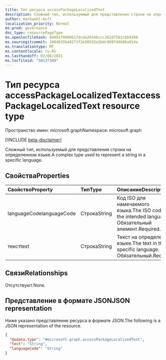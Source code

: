 ```yaml
---
title: Тип ресурса accessPackageLocalizedText
description: Сложный тип, используемый для представления строки на определенном языке.
author: markwahl-msft
localization_priority: Normal
ms.prod: governance
doc_type: resourcePageType
ms.openlocfilehash: 8d493f0909617dcda26546ccc262d7591c6b9309
ms.sourcegitcommit: 1004835b44271f2e50332a1bdc9097d4b06a914a
ms.translationtype: MT
ms.contentlocale: ru-RU
ms.lasthandoff: 02/06/2021
ms.locfileid: "50137349"
---
```

# <a name="accesspackagelocalizedtext-resource-type"></a><span data-ttu-id="a94ba-103">Тип ресурса accessPackageLocalizedText</span><span class="sxs-lookup"><span data-stu-id="a94ba-103">accessPackageLocalizedText resource type</span></span>

<span data-ttu-id="a94ba-104">Пространство имен: microsoft.graph</span><span class="sxs-lookup"><span data-stu-id="a94ba-104">Namespace: microsoft.graph</span></span>

[!INCLUDE [beta-disclaimer](../../includes/beta-disclaimer.md)]

<span data-ttu-id="a94ba-105">Сложный тип, используемый для представления строки на определенном языке.</span><span class="sxs-lookup"><span data-stu-id="a94ba-105">A complex type used to represent a string in a specific language.</span></span>

## <a name="properties"></a><span data-ttu-id="a94ba-106">Свойства</span><span class="sxs-lookup"><span data-stu-id="a94ba-106">Properties</span></span>
|<span data-ttu-id="a94ba-107">Свойство</span><span class="sxs-lookup"><span data-stu-id="a94ba-107">Property</span></span>|<span data-ttu-id="a94ba-108">Тип</span><span class="sxs-lookup"><span data-stu-id="a94ba-108">Type</span></span>|<span data-ttu-id="a94ba-109">Описание</span><span class="sxs-lookup"><span data-stu-id="a94ba-109">Description</span></span>|
|:---|:---|:---|
|<span data-ttu-id="a94ba-110">languageCode</span><span class="sxs-lookup"><span data-stu-id="a94ba-110">languageCode</span></span>|<span data-ttu-id="a94ba-111">Строка</span><span class="sxs-lookup"><span data-stu-id="a94ba-111">String</span></span>|<span data-ttu-id="a94ba-112">Код ISO для намечаемого языка.</span><span class="sxs-lookup"><span data-stu-id="a94ba-112">The ISO code for the intended language.</span></span> <span data-ttu-id="a94ba-113">Обязательный элемент.</span><span class="sxs-lookup"><span data-stu-id="a94ba-113">Required.</span></span> |
|<span data-ttu-id="a94ba-114">текст</span><span class="sxs-lookup"><span data-stu-id="a94ba-114">text</span></span>|<span data-ttu-id="a94ba-115">Строка</span><span class="sxs-lookup"><span data-stu-id="a94ba-115">String</span></span>|<span data-ttu-id="a94ba-116">Текст на определенном языке.</span><span class="sxs-lookup"><span data-stu-id="a94ba-116">The text in the specific language.</span></span> <span data-ttu-id="a94ba-117">Обязательный.</span><span class="sxs-lookup"><span data-stu-id="a94ba-117">Required.</span></span> |

## <a name="relationships"></a><span data-ttu-id="a94ba-118">Связи</span><span class="sxs-lookup"><span data-stu-id="a94ba-118">Relationships</span></span>
<span data-ttu-id="a94ba-119">Отсутствуют.</span><span class="sxs-lookup"><span data-stu-id="a94ba-119">None.</span></span>

## <a name="json-representation"></a><span data-ttu-id="a94ba-120">Представление в формате JSON</span><span class="sxs-lookup"><span data-stu-id="a94ba-120">JSON representation</span></span>
<span data-ttu-id="a94ba-121">Ниже указано представление ресурса в формате JSON.</span><span class="sxs-lookup"><span data-stu-id="a94ba-121">The following is a JSON representation of the resource.</span></span>
<!-- {
  "blockType": "resource",
  "@odata.type": "microsoft.graph.accessPackageLocalizedText"
}
-->
``` json
{
  "@odata.type": "#microsoft.graph.accessPackageLocalizedText",
  "text": "String",
  "languageCode": "String"
}
```
